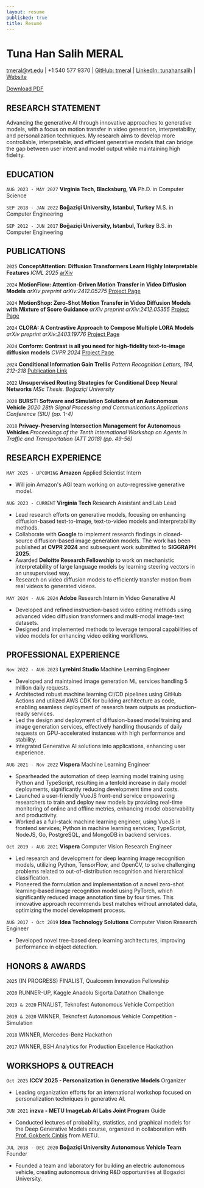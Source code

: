 ```yaml
---
layout: resume
published: true
title: Resumé
---
```


# Tuna Han Salih MERAL
<tmeral@vt.edu> | +1 540 577 9370 | [GitHub: tmeral](https://github.com/tmeral) | [LinkedIn: tunahansalih](https://www.linkedin.com/in/tunahansalih) | [Website](https://tunahansalih.github.io)

<a href="https://drive.google.com/file/d/1RxtH5A56p0lZVManDSTV9uilSw3wbbzg/view?usp=sharing" class="download-button"><i class="fas fa-download"></i> Download PDF</a>

## RESEARCH STATEMENT
Advancing the generative AI through innovative approaches to generative models, with a focus on motion transfer in video generation, interpretability, and personalization techniques. My research aims to develop more controllable, interpretable, and efficient generative models that can bridge the gap between user intent and model output while maintaining high fidelity.

## EDUCATION
`AUG 2023 - MAY 2027`
__Virginia Tech, Blacksburg, VA__
Ph.D. in Computer Science

`SEP 2018 - JAN 2022`
__Boğaziçi University, Istanbul, Turkey__
M.S. in Computer Engineering

`SEP 2012 - JUN 2017`
__Boğaziçi University, Istanbul, Turkey__
B.S. in Computer Engineering

## PUBLICATIONS

`2025`
__ConceptAttention: Diffusion Transformers Learn Highly Interpretable Features__
*ICML 2025*
[arXiv](https://arxiv.org/abs/2502.04320)

`2024`
__MotionFlow: Attention-Driven Motion Transfer in Video Diffusion Models__
*arXiv preprint arXiv:2412.05275*
[Project Page](https://motionflow-diffusion.github.io/)

`2024`
__MotionShop: Zero-Shot Motion Transfer in Video Diffusion Models with Mixture of Score Guidance__
*arXiv preprint arXiv:2412.05355*
[Project Page](https://motionshop-diffusion.github.io/)

`2024`
__CLORA: A Contrastive Approach to Compose Multiple LORA Models__
*arXiv preprint arXiv:2403.19776*
[Project Page](https://clora-diffusion.github.io)

`2024`
__Conform: Contrast is all you need for high-fidelity text-to-image diffusion models__
*CVPR 2024*
[Project Page](https://conform-diffusion.github.io)

`2024`
__Conditional Information Gain Trellis__
*Pattern Recognition Letters, 184, 212-218*
[Publication Link](https://doi.org/10.1016/j.patrec.2024.06.018)

`2022`
__Unsupervised Routing Strategies for Conditional Deep Neural Networks__
*MSc Thesis. Boğaziçi University*

`2020`
__BURST: Software and Simulation Solutions of an Autonomous Vehicle__
*2020 28th Signal Processing and Communications Applications Conference (SIU) (pp. 1-4)*

`2018`
__Privacy-Preserving Intersection Management for Autonomous Vehicles__
*Proceedings of the Tenth International Workshop on Agents in Traffic and Transportation (ATT 2018) (pp. 49-56)*

## RESEARCH EXPERIENCE
`MAY 2025 - UPCOMING`
__Amazon__
Applied Scientist Intern
- Will join Amazon's AGI team working on auto-regressive generative model.

`AUG 2023 - CURRENT`
__Virginia Tech__
Research Assistant and Lab Lead
- Lead research efforts on generative models, focusing on enhancing diffusion-based text-to-image, text-to-video models and interpretability methods.
- Collaborate with **Google** to implement research findings in closed-source diffusion-based image generation models. The work has been published at **CVPR 2024** and subsequent work submitted to **SIGGRAPH 2025**.
- Awarded **Deloitte Research Fellowship** to work on mechanistic interpretability of large language models by learning steering vectors in an unsupervised way.
- Research on video diffusion models to efficiently transfer motion from real videos to generated videos.

`MAY 2024 - AUG 2024`
__Adobe__
Research Intern in Video Generative AI
- Developed and refined instruction-based video editing methods using advanced video diffusion transformers and multi-modal image-text datasets.
- Designed and implemented methods to leverage temporal capabilities of video models for enhancing video editing workflows.

## PROFESSIONAL EXPERIENCE
`Nov 2022 - AUG 2023`
__Lyrebird Studio__
Machine Learning Engineer
- Developed and maintained image generation ML services handling 5 million daily requests.
- Architected robust machine learning CI/CD pipelines using GitHub Actions and utilized AWS CDK for building architecture as code, enabling seamless deployment of research team outputs as production-ready services.
- Led the design and deployment of diffusion-based model training and image generation services, effectively handling thousands of daily requests on GPU-accelerated instances with high performance and stability.
- Integrated Generative AI solutions into applications, enhancing user experience.

`AUG 2021 - Nov 2022`
__Vispera__
Machine Learning Engineer
- Spearheaded the automation of deep learning model training using Python and TypeScript, resulting in a tenfold increase in daily model deployments, significantly reducing development time and costs.
- Launched a user-friendly VueJS front-end service empowering researchers to train and deploy new models by providing real-time monitoring of online and offline metrics, enhancing model observability and productivity.
- Worked as a full-stack machine learning engineer, using VueJS in frontend services; Python in machine learning services; TypeScript, NodeJS, Go, PostgreSQL, and MongoDB in backend services.

`Oct 2019 - AUG 2021`
__Vispera__
Computer Vision Research Engineer
- Led research and development for deep learning image recognition models, utilizing Python, TensorFlow, and OpenCV, to solve challenging problems related to out-of-distribution recognition and hierarchical classification.
- Pioneered the formulation and implementation of a novel zero-shot learning-based image recognition model using PyTorch, which significantly reduced image annotation time by four times. This innovative approach recommends best matches without annotated data, optimizing the model development process.

`AUG 2017 - Oct 2019`
__Idea Technology Solutions__
Computer Vision Research Engineer
- Developed novel tree-based deep learning architectures, improving performance in object detection.

## HONORS & AWARDS
`2025`
(IN PROGRESS) FINALIST, Qualcomm Innovation Fellowship

`2020`
RUNNER-UP, Kaggle Anadolu Sigorta Datathon Challenge

`2019 & 2020`
FINALIST, Teknofest Autonomous Vehicle Competition

`2019 & 2020`
WINNER, Teknofest Autonomous Vehicle Competition - Simulation

`2018`
WINNER, Mercedes-Benz Hackathon

`2017`
WINNER, BSH Analytics for Production Excellence Hackathon

## WORKSHOPS & OUTREACH
`Oct 2025`
__ICCV 2025 - Personalization in Generative Models__
Organizer
- Leading organization efforts for an international workshop focused on personalization techniques in generative AI.

`JUN 2021`
__inzva - METU ImageLab AI Labs Joint Program__
Guide
- Conducted lectures of probability, statistics, and graphical models for the Deep Generative Models course, organized in collaboration with [Prof. Gokberk Cinbis](https://user.ceng.metu.edu.tr/~gcinbis/) from METU.

`JUL 2018 - DEC 2020`
__Boğaziçi University Autonomous Vehicle Team__
Founder
- Founded a team and laboratory for building an electric autonomous vehicle, creating autonomous driving R&D opportunities at Bogazici University.

<!-- ### Footer

Last updated: May 2024 -->
